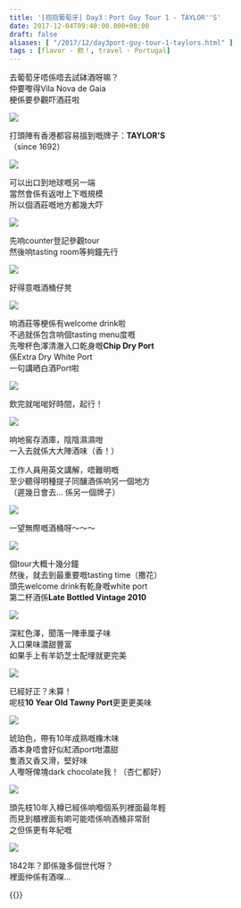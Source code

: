 ```yaml
---
title: '[抱抱葡萄牙] Day3：Port Guy Tour 1 - TAYLOR''S'
date: 2017-12-04T09:40:00.000+08:00
draft: false
aliases: [ "/2017/12/day3port-guy-tour-1-taylors.html" ]
tags : [flavor - 飲！, travel - Portugal]
---
```


去葡萄牙唔係唔去試砵酒呀嘛？  
仲要嚟得Vila Nova de Gaia  
梗係要參觀吓酒莊啦  

![](/images/portugal3d1.jpg)

打頭陣有香港都容易搵到嘅牌子：**TAYLOR'S**  
（since 1692）  

![](/images/portugal3d2.jpg)

可以出口到地球嘅另一端  
當然會係有返咁上下嘅規模  
所以個酒莊嘅地方都幾大吓  

![](/images/portugal3d3.jpg)

先响counter登記參觀tour  
然後响tasting room等夠鐘先行  

![](/images/portugal3d4.jpg)

好得意嘅酒桶仔凳  

![](/images/portugal3d5.jpg)

响酒莊等梗係有welcome drink啦  
不過就係包含响個tasting menu度嘅  
先嚟杯色澤清澈入口乾身嘅**Chip Dry Port**  
係Extra Dry White Port  
一句講晒白酒Port啦  

![](/images/portugal3d6.jpg)

飲完就啱啱好時間，起行！  

![](/images/portugal3d7.jpg)

响地窖存酒庫，陰陰濕濕咁  
一入去就係大大陣酒味（香！）  
  
工作人員用英文講解，唔難明嘅  
至少聽得明種提子同釀酒係响另一個地方  
（遲幾日會去... 係另一個牌子）  

![](/images/portugal3d8.jpg)

一望無際嘅酒桶呀～～～  

![](/images/portugal3d9.jpg)

個tour大概十幾分鐘  
然後，就去到最重要嘅tasting time（撒花）  
頭先welcome drink有乾身嘅white port  
第二杯酒係**Late Bottled Vintage 2010**  

![](/images/portugal3d.jpg)

深紅色澤，聞落一陣車厘子味  
入口果味濃甜豐富  
如果手上有羊奶芝士配埋就更完美  

![](/images/portugal3d10.jpg)

已經好正？未算！  
呢枝**10 Year Old Tawny Port**更更更美味  

![](/images/portugal3.jpg)

琥珀色，帶有10年成熟嘅橡木味  
酒本身唔會好似紅酒port咁濃甜  
隻酒又香又滑，堅好味  
人嚟呀俾塊dark chocolate我！（杏仁都好）  

![](/images/portugal3d11.jpg)

頭先枝10年入樽已經係响嗰個系列裡面最年輕  
而見到櫃裡面有啲可能唔係响酒桶非常耐  
之但係更有年紀嘅  

![](/images/portugal3d12.jpg)

1842年？即係幾多個世代呀？  
裡面仲係有酒㗎...  
  
  

{{<portugal>}}  

